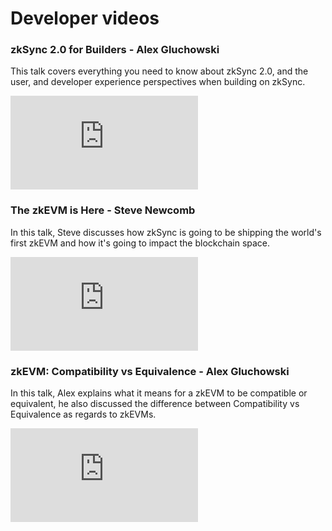 # Developer videos

### zkSync 2.0 for Builders - Alex Gluchowski

This talk covers everything you need to know about zkSync 2.0, and the user, and developer experience perspectives when building on zkSync.

<iframe src="https://www.youtube.com/embed/xd2siik0iBU" title="zSync 2.0 for Builders - Alex Gluchowski" frameborder="0" allow="accelerometer; autoplay; clipboard-write; encrypted-media; gyroscope; picture-in-picture" allowfullscreen></iframe>

### The zkEVM is Here - Steve Newcomb

In this talk, Steve discusses how zkSync is going to be shipping the world's first zkEVM and how it's going to impact the blockchain space. 

<iframe src="https://www.youtube.com/embed/QkZUlqetTRA" title="The zkEVM is Here - Steve Newcomb" frameborder="0" allow="accelerometer; autoplay; clipboard-write; encrypted-media; gyroscope; picture-in-picture" allowfullscreen></iframe>

### zkEVM: Compatibility vs Equivalence - Alex Gluchowski

In this talk, Alex explains what it means for a zkEVM to be compatible or equivalent, he also discussed the difference between Compatibility vs Equivalence as regards to zkEVMs.


<iframe src="https://www.youtube.com/embed/-Kglh-5Na-k?start=2265" title="zkEVM: Compatibility vs Equivalence - Alex Gluchowski" frameborder="0" allow="accelerometer; autoplay; clipboard-write; encrypted-media; gyroscope; picture-in-picture" allowfullscreen></iframe>